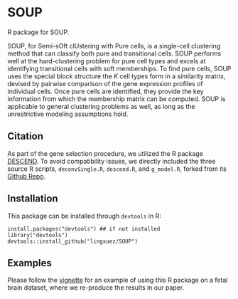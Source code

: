# SOUP

R package for SOUP.

SOUP, for Semi-sOft clUstering with Pure cells, is a single-cell clustering method
that can classify both pure and transitional cells. 
SOUP performs well at the hard-clustering problem for pure cell types 
and excels at identifying transitional cells with soft memberships.
To find pure cells, SOUP uses the special block structure the $K$ cell types form in a similarity matrix, 
devised by pairwise comparison of the gene expression profiles of individual cells. 
Once pure cells are identified, they provide the key information from which the membership matrix can be computed. 
SOUP is applicable to general clustering problems as well, as long as the unrestrictive modeling assumptions hold. 

## Citation
As part of the gene selection procedure, we utilized the R package [DESCEND](https://github.com/jingshuw/descend).
To avoid compatibility issues, we directly included the three source R scripts, 
`deconvSingle.R`, `descend.R`, and `g_model.R`, 
forked from its [Github Repo](https://github.com/jingshuw/descend/tree/master/R). 



## Installation
This package can be installed through `devtools` in R:
```{r}
install.packages("devtools") ## if not installed
library("devtools")
devtools::install_github("lingxuez/SOUP")
```

## Examples
Please follow the [vignette](https://github.com/lingxuez/SOUP/blob/master/vignettes/SOUP-vignette.pdf) for an example of using this R package on a fetal brain dataset, 
where we re-produce the results in our paper.
